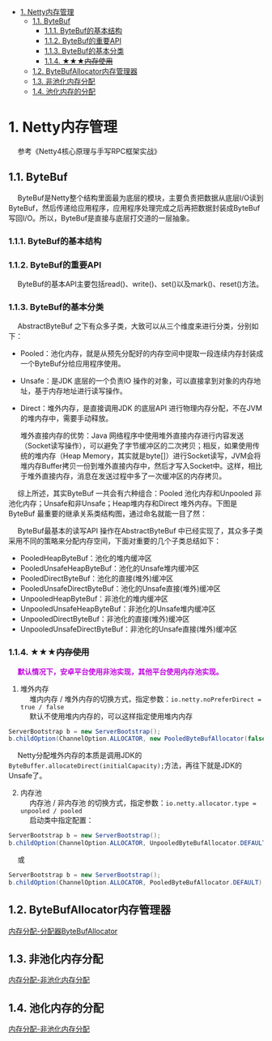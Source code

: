 
<!-- TOC -->

- [1. Netty内存管理](#1-netty内存管理)
    - [1.1. ByteBuf](#11-bytebuf)
        - [1.1.1. ByteBuf的基本结构](#111-bytebuf的基本结构)
        - [1.1.2. ByteBuf的重要API](#112-bytebuf的重要api)
        - [1.1.3. ByteBuf的基本分类](#113-bytebuf的基本分类)
        - [1.1.4. ★★★~~内存使用~~](#114-★★★内存使用)
    - [1.2. ByteBufAllocator内存管理器](#12-bytebufallocator内存管理器)
    - [1.3. 非池化内存分配](#13-非池化内存分配)
    - [1.4. 池化内存的分配](#14-池化内存的分配)

<!-- /TOC -->


# 1. Netty内存管理
<!--
谈谈Netty内存管理 ！ 
https://mp.weixin.qq.com/s/wh9sBajNczrKWtexf1beUA
https://www.cnblogs.com/rickiyang/p/13100413.html
https://blog.csdn.net/ClarenceZero/article/details/112971237



https://blog.csdn.net/m0_37556444/article/details/107959226
https://www.cnblogs.com/rickiyang/p/13253203.html
https://blog.csdn.net/qq_41652863/article/details/99095769?utm_source=app&app_version=4.12.0&code=app_1562916241&uLinkId=usr1mkqgl919blen
https://blog.csdn.net/ClarenceZero/article/details/112999320?utm_medium=distribute.wap_relevant.none-task-blog-2~default~baidujs_title~default-6.essearch_wap_relevant
https://zhuanlan.zhihu.com/p/100239049
-->

&emsp; 参考《Netty4核心原理与手写RPC框架实战》  

## 1.1. ByteBuf
&emsp; ByteBuf是Netty整个结构里面最为底层的模块，主要负责把数据从底层I/O读到ByteBuf，然后传递给应用程序，应用程序处理完成之后再把数据封装成ByteBuf写回I/O。所以，ByteBuf是直接与底层打交道的一层抽象。  

### 1.1.1. ByteBuf的基本结构


### 1.1.2. ByteBuf的重要API
&emsp; ByteBuf的基本API主要包括read()、write()、set()以及mark()、reset()方法。  

### 1.1.3. ByteBuf的基本分类
<!-- 
https://mp.weixin.qq.com/s/qSiExDGODbj4NXJQNcKpdA
-->
&emsp; AbstractByteBuf 之下有众多子类，大致可以从三个维度来进行分类，分别如下：

* Pooled：池化内存，就是从预先分配好的内存空间中提取一段连续内存封装成一个ByteBuf分给应用程序使用。  
* Unsafe：是JDK 底层的一个负责IO 操作的对象，可以直接拿到对象的内存地址，基于内存地址进行读写操作。  
* Direct：堆外内存，是直接调用JDK 的底层API 进行物理内存分配，不在JVM 的堆内存中，需要手动释放。  


    堆外直接内存的优势：Java 网络程序中使用堆外直接内存进行内容发送（Socket读写操作），可以避免了字节缓冲区的二次拷贝；相反，如果使用传统的堆内存（Heap Memory，其实就是byte[]）进行Socket读写，JVM会将堆内存Buffer拷贝一份到堆外直接内存中，然后才写入Socket中。这样，相比于堆外直接内存，消息在发送过程中多了一次缓冲区的内存拷贝。

&emsp; 综上所述，其实ByteBuf 一共会有六种组合：Pooled 池化内存和Unpooled 非池化内存；Unsafe和非Unsafe；Heap堆内存和Direct 堆外内存。下图是ByteBuf 最重要的继承关系类结构图，通过命名就能一目了然：

&emsp; ByteBuf最基本的读写API 操作在AbstractByteBuf 中已经实现了，其众多子类采用不同的策略来分配内存空间，下面对重要的几个子类总结如下：  

* PooledHeapByteBuf：池化的堆内缓冲区
* PooledUnsafeHeapByteBuf：池化的Unsafe堆内缓冲区
* PooledDirectByteBuf：池化的直接(堆外)缓冲区
* PooledUnsafeDirectByteBuf：池化的Unsafe直接(堆外)缓冲区
* UnpooledHeapByteBuf：非池化的堆内缓冲区
* UnpooledUnsafeHeapByteBuf：非池化的Unsafe堆内缓冲区
* UnpooledDirectByteBuf：非池化的直接(堆外)缓冲区
* UnpooledUnsafeDirectByteBuf：非池化的Unsafe直接(堆外)缓冲区


### 1.1.4. ★★★~~内存使用~~
&emsp; **<font color = "clime">默认情况下，安卓平台使用非池实现，其他平台使用内存池实现。</font>**  

1. 堆外内存  
&emsp; 堆内内存 / 堆外内存的切换方式，指定参数：`io.netty.noPreferDirect = true / false`  
&emsp; 默认不使用堆内内存的，可以这样指定使用堆内内存
```java
ServerBootstrap b = new ServerBootstrap();
b.childOption(ChannelOption.ALLOCATOR, new PooledByteBufAllocator(false))
```
&emsp; Netty分配堆外内存的本质是调用JDK的`ByteBuffer.allocateDirect(initialCapacity);`方法，再往下就是JDK的Unsafe了。

2. 内存池  
&emsp; 内存池 / 非内存池 的切换方式，指定参数：`io.netty.allocator.type = unpooled / pooled`  
&emsp; 启动类中指定配置：  
```java
ServerBootstrap b = new ServerBootstrap();
b.childOption(ChannelOption.ALLOCATOR, UnpooledByteBufAllocator.DEFAULT);
```
&emsp; 或
```java
ServerBootstrap b = new ServerBootstrap();
b.childOption(ChannelOption.ALLOCATOR, PooledByteBufAllocator.DEFAULT);
```

## 1.2. ByteBufAllocator内存管理器
[内存分配-分配器ByteBufAllocator](/docs/microService/communication/Netty/ByteBufAllocator.md)   

## 1.3. 非池化内存分配
[内存分配-非池化内存分配](/docs/microService/communication/Netty/Unpooled.md)    

## 1.4. 池化内存的分配  
[内存分配-非池化内存分配](/docs/microService/communication/Netty/Pooled.md)   



